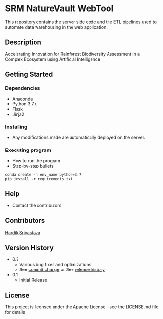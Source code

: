 # SRM NatureVault WebTool

This repository contains the server side code and the ETL pipelines used to automate data warehousing in the web application.

## Description

Accelerating Innovation for Rainforest Biodiversity Assessment in a Complex Ecosystem using Artificial Intelligence

## Getting Started

### Dependencies

* Anaconda
* Python 3.7.x
* Flask
* Jinja2

### Installing

* Any modifications made are automatically deployed on the server.

### Executing program

* How to run the program
* Step-by-step bullets
```
conda create -n env_name python=3.7
pip install -r requirements.txt
```

## Help

* Contact the contributors

## Contributors

[Hardik Srivastava](https://www.linkedin.com/in/hardik-srivastava-2911hs/)

## Version History

* 0.2
    * Various bug fixes and optimizations
    * See [commit change]() or See [release history]()
* 0.1
    * Initial Release

## License

This project is licensed under the Apache License - see the LICENSE.md file for details
